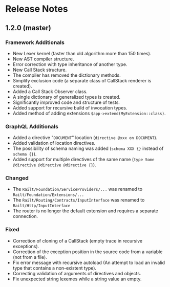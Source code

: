 # Release Notes

## 1.2.0 (master)

### Framework Additionals

- New Lexer kernel (faster than old algorithm more than 150 times).
- New AST compiler structure.
- Error correction with type inheritance of another type.
- New Call Stack structure.
- The compiler has removed the dictionary methods.
- Simplify exclusion code (a separate class of CallStack renderer is created).
- Added a Call Stack Observer class.
- A single dictionary of generalized types is created.
- Significantly improved code and structure of tests.
- Added support for recursive build of invocation types.
- Added method of adding extensions `$app->extend(MyExtension::class)`.

### GraphQL Additionals

- Added a directive "`DOCUMENT`" location (`directive @xxx on DOCUMENT`).
- Added validation of location directives.
- The possibility of schema naming was added (`schema XXX {}` instead of `schema {}`).
- Added support for multiple directives of the same name (`type Some @directive @directive @directive {}`).

### Changed

- The `Railt/Foundation/ServiceProviders/...` was renamed to `Railt/Foundation/Extensions/...`
- The `Railt/Routing/Contracts/InputInterface` was renamed to `Railt/Http/InputInterface`
- The router is no longer the default extension and requires a separate connection.

### Fixed

- Correction of cloning of a CallStack (empty trace in recursive exceptions).
- Correction of the exception position in the source code from a variable (not from a file).
- Fix error message with recursive autoload (An attempt to load an invalid type that contains a non-existent type).
- Correcting validation of arguments of directives and objects.
- Fix unexpected string lexemes while a string value an empty.
